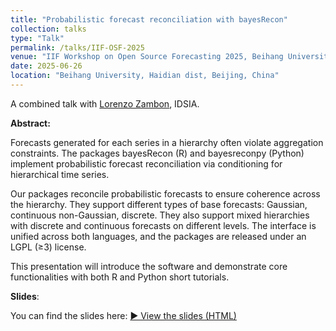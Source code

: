 ```yaml
---
title: "Probabilistic forecast reconciliation with bayesRecon"
collection: talks
type: "Talk"
permalink: /talks/IIF-OSF-2025
venue: "IIF Workshop on Open Source Forecasting 2025, Beihang University"
date: 2025-06-26
location: "Beihang University, Haidian dist, Beijing, China"
---
```


A combined talk with [Lorenzo Zambon](https://www.supsi.ch/lorenzo-gianmaria-zambon), IDSIA.

**Abstract:**

Forecasts generated for each series in a hierarchy often violate aggregation constraints. The packages bayesRecon (R) and bayesreconpy (Python) implement probabilistic forecast reconciliation via conditioning for hierarchical time series.

Our packages reconcile probabilistic forecasts to ensure coherence across the hierarchy. They support different types of base forecasts: Gaussian, continuous non-Gaussian, discrete. They also support mixed hierarchies with discrete and continuous forecasts on different levels. The interface is unified across both languages, and the packages are released under an LGPL (≥3) license.

This presentation will introduce the software and demonstrate core functionalities with both R and Python short tutorials.

**Slides**:

You can find the slides here:
[▶️ View the slides (HTML)](/files/IIF_OSF_workshop_2025.html)
